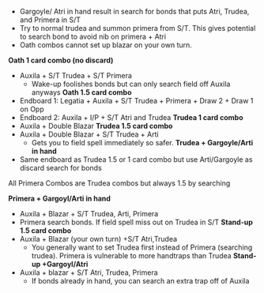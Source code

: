 - Gargoyle/ Atri in hand result in search for bonds that puts Atri, Trudea, and Primera in S/T
- Try to normal trudea and summon primera from S/T. This gives potential to search bond to avoid nib on primera + Atri
- Oath combos cannot set up blazar on your own turn.

**Oath 1 card combo (no discard)**
- Auxila + S/T Trudea + S/T Primera 
	- Wake-up foolishes bonds but can only search field off Auxila anyways
**Oath 1.5 card combo**
- Endboard 1: Legatia + Auxila + S/T Trudea + Primera + Draw 2 + Draw 1 on Opp
- Endboard 2: Auxila  + I/P + S/T Atri and Trudea
**Trudea 1 card combo**
- Auxila + Double Blazar
**Trudea 1.5 card combo** 
- Auxila + Double Blazar + S/T Trudea + Arti
	- Gets you to field spell immediately so safer.
**Trudea + Gargoyle/Arti in hand**
- Same endboard as Trudea 1.5 or 1 card combo but use Arti/Gargoyle as discard search for bonds

All Primera Combos are Trudea combos but always 1.5 by searching 

**Primera + Gargoyl/Arti in hand**
- Auxila + Blazar + S/T Trudea, Arti, Primera
- Primera search bonds. If field spell miss out on Trudea in S/T
**Stand-up 1.5 card combo**
- Auxila + Blazar (your own turn) +S/T Atri,Trudea
	- You generally want to set Trudea first instead of Primera (searching trudea). Primera is vulnerable to more handtraps than Trudea
**Stand-up +Gargoyl/Atri**
- Auxila + blazar + S/T Atri,  Trudea, Primera 
	- If bonds already in hand, you can search an extra trap off of Auxila

